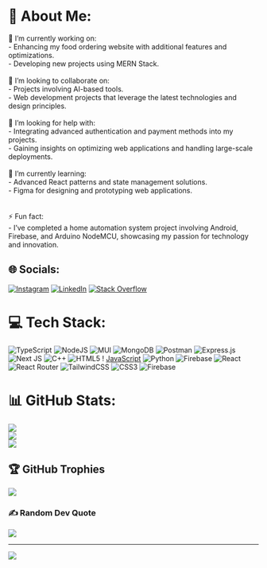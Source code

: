 # 💫 About Me:
🔭 I’m currently working on:<br>- Enhancing my food ordering website with additional features and optimizations.<br>- Developing new projects using MERN Stack.<br><br>👯 I’m looking to collaborate on:<br>- Projects involving AI-based tools.<br>- Web development projects that leverage the latest technologies and design principles.<br><br>🤝 I’m looking for help with:<br>- Integrating advanced authentication and payment methods into my projects.<br>- Gaining insights on optimizing web applications and handling large-scale deployments.<br><br>🌱 I’m currently learning:<br>- Advanced React patterns and state management solutions.<br>- Figma for designing and prototyping web applications.<br><br><br>⚡ Fun fact:<br>- I’ve completed a home automation system project involving Android, Firebase, and Arduino NodeMCU, showcasing my passion for technology and innovation.<br>


## 🌐 Socials:
[![Instagram](https://img.shields.io/badge/Instagram-%23E4405F.svg?logo=Instagram&logoColor=white)](https://instagram.com/_ahmad.in) [![LinkedIn](https://img.shields.io/badge/LinkedIn-%230077B5.svg?logo=linkedin&logoColor=white)](https://linkedin.com/in/aleem-ahmad-245082286) [![Stack Overflow](https://img.shields.io/badge/-Stackoverflow-FE7A16?logo=stack-overflow&logoColor=white)](https://stackoverflow.com/users/23162365) 

# 💻 Tech Stack:
![TypeScript](https://img.shields.io/badge/typescript-%23007ACC.svg?style=for-the-badge&logo=typescript&logoColor=white) ![NodeJS](https://img.shields.io/badge/node.js-6DA55F?style=for-the-badge&logo=node.js&logoColor=white) ![MUI](https://img.shields.io/badge/MUI-%230081CB.svg?style=for-the-badge&logo=mui&logoColor=white) ![MongoDB](https://img.shields.io/badge/MongoDB-%234ea94b.svg?style=for-the-badge&logo=mongodb&logoColor=white) ![Postman](https://img.shields.io/badge/Postman-FF6C37?style=for-the-badge&logo=postman&logoColor=white) ![Express.js](https://img.shields.io/badge/express.js-%23404d59.svg?style=for-the-badge&logo=express&logoColor=%2361DAFB) ![Next JS](https://img.shields.io/badge/Next-black?style=for-the-badge&logo=next.js&logoColor=white)
![C++](https://img.shields.io/badge/c++-%2300599C.svg?style=for-the-badge&logo=c%2B%2B&logoColor=white) ![HTML5](https://img.shields.io/badge/html5-%23E34F26.svg?style=for-the-badge&logo=html5&logoColor=white) ! [JavaScript](https://img.shields.io/badge/javascript-%23323330.svg?style=for-the-badge&logo=javascript&logoColor=%23F7DF1E) ![Python](https://img.shields.io/badge/python-3670A0?style=for-the-badge&logo=python&logoColor=ffdd54) ![Firebase](https://img.shields.io/badge/firebase-%23039BE5.svg?style=for-the-badge&logo=firebase) ![React](https://img.shields.io/badge/react-%2320232a.svg?style=for-the-badge&logo=react&logoColor=%2361DAFB) ![React Router](https://img.shields.io/badge/React_Router-CA4245?style=for-the-badge&logo=react-router&logoColor=white) ![TailwindCSS](https://img.shields.io/badge/tailwindcss-%2338B2AC.svg?style=for-the-badge&logo=tailwind-css&logoColor=white) ![CSS3](https://img.shields.io/badge/css3-%231572B6.svg?style=for-the-badge&logo=css3&logoColor=white) ![Firebase](https://img.shields.io/badge/firebase-%23039BE5.svg?style=for-the-badge&logo=firebase)
# 📊 GitHub Stats:
![](https://github-readme-stats.vercel.app/api?username=AleemAhmad3&theme=tokyonight&hide_border=false&include_all_commits=true&count_private=false)<br/>
![](https://github-readme-streak-stats.herokuapp.com/?user=AleemAhmad3&theme=tokyonight&hide_border=false)<br/>
![](https://github-readme-stats.vercel.app/api/top-langs/?username=AleemAhmad3&theme=tokyonight&hide_border=false&include_all_commits=true&count_private=false&layout=compact)

## 🏆 GitHub Trophies
![](https://github-profile-trophy.vercel.app/?username=AleemAhmad3&theme=tokyonight&no-frame=false&no-bg=true&margin-w=4)

### ✍️ Random Dev Quote
![](https://quotes-github-readme.vercel.app/api?type=horizontal&theme=radical)

---
[![](https://visitcount.itsvg.in/api?id=AleemAhmad3&icon=1&color=0)](https://visitcount.itsvg.in)

<!-- Proudly created with GPRM ( https://gprm.itsvg.in ) -->
